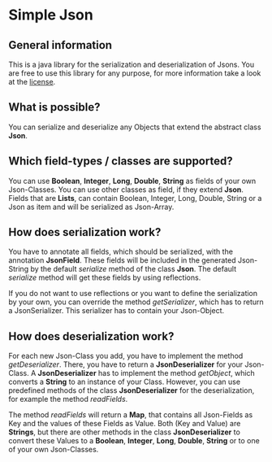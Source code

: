 # Simple Json
## General information
This is a java library for the serialization and deserialization of Jsons. You are free to use this library for any purpose, for more information take a look at the [license](https://github.com/LeunoSam/SimpleJson/blob/main/LICENSE).

## What is possible?
You can serialize and deserialize any Objects that extend the abstract class **Json**.

## Which field-types / classes are supported?
You can use **Boolean**, **Integer**, **Long**, **Double**, **String** as fields of your own Json-Classes. You can use other classes as field, if they extend **Json**. Fields that are **Lists**, can contain Boolean, Integer, Long, Double, String or a Json as item and will be serialized as Json-Array.

## How does serialization work?
You have to annotate all fields, which should be serialized, with the annotation **JsonField**. These fields will be included in the generated Json-String by the default _serialize_ method of the class **Json**. The default _serialize_ method will get these fields by using reflections.

If you do not want to use reflections or you want to define the serialization by your own, you can override the method _getSerializer_, which has to return a JsonSerializer. This serializer has to contain your Json-Object.

## How does deserialization work?
For each new Json-Class you add, you have to implement the method _getDeserializer_. There, you have to return a **JsonDeserializer** for your Json-Class. A **JsonDeserializer** has to implement the method _getObject_, which converts a **String** to an instance of your Class. However, you can use predefined methods of the class **JsonDeserializer** for the deserialization, for example the method _readFields_.

The method _readFields_ will return a **Map**, that contains all Json-Fields as Key and the values of these Fields as Value. Both (Key and Value) are **Strings**, but there are other methods in the class **JsonDeserializer** to convert these Values to a **Boolean**, **Integer**, **Long**, **Double**, **String** or to one of your own Json-Classes.
